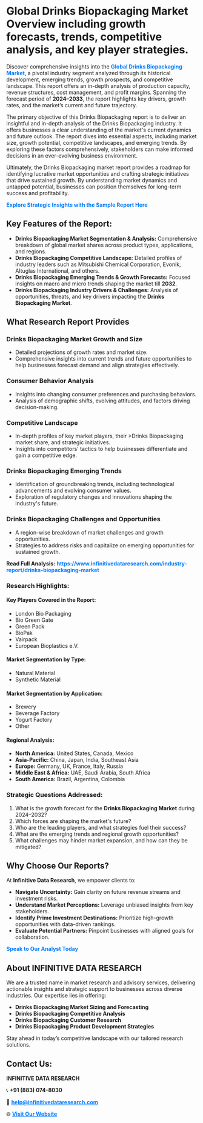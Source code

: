 <h1>Global Drinks Biopackaging Market Overview including growth forecasts, trends, competitive analysis, and key player strategies.</h1>
<p>
Discover comprehensive insights into the 
<a href="https://www.infinitivedataresearch.com/industry-report/drinks-biopackaging-market" rel="dofollow" style="color: #007BFF; text-decoration: none;"><strong>Global Drinks Biopackaging Market</strong></a>, a pivotal industry segment analyzed through its historical development, emerging trends, growth prospects, and competitive landscape. This report offers an in-depth analysis of production capacity, revenue structures, cost management, and profit margins. Spanning the forecast period of <strong>2024–2033</strong>, the report highlights key drivers, growth rates, and the market’s current and future trajectory.
</p>
<p>
The primary objective of this Drinks Biopackaging report is to deliver an insightful and in-depth analysis of the Drinks Biopackaging industry. It offers businesses a clear understanding of the market's current dynamics and future outlook. The report dives into essential aspects, including market size, growth potential, competitive landscapes, and emerging trends. By exploring these factors comprehensively, stakeholders can make informed decisions in an ever-evolving business environment.
</p>
<p>
Ultimately, the Drinks Biopackaging market report provides a roadmap for identifying lucrative market opportunities and crafting strategic initiatives that drive sustained growth. By understanding market dynamics and untapped potential, businesses can position themselves for long-term success and profitability.
</p>
<p>
<a href="https://www.infinitivedataresearch.com/request-sample/reportId=106160" style="color: #007BFF; text-decoration: none;"><strong>Explore Strategic Insights with the Sample Report Here</strong></a>
</p>

<h2>Key Features of the Report:</h2>
<ul>
<li><strong>Drinks Biopackaging Market Segmentation & Analysis:</strong> Comprehensive breakdown of global market shares across product types, applications, and regions.</li>
<li><strong>Drinks Biopackaging Competitive Landscape:</strong> Detailed profiles of industry leaders such as Mitsubishi Chemical Corporation, Evonik, Altuglas International, and others.</li>
<li><strong>Drinks Biopackaging Emerging Trends & Growth Forecasts:</strong> Focused insights on macro and micro trends shaping the market till <strong>2032</strong>.</li>
<li><strong>Drinks Biopackaging Industry Drivers & Challenges:</strong> Analysis of opportunities, threats, and key drivers impacting the <strong>Drinks Biopackaging Market</strong>.</li>
</ul>

<h2>What Research Report Provides</h2>
<h3>Drinks Biopackaging Market Growth and Size</h3>
<ul>
<li>Detailed projections of growth rates and market size.</li>
<li>Comprehensive insights into current trends and future opportunities to help businesses forecast demand and align strategies effectively.</li>
</ul>

<h3>Consumer Behavior Analysis</h3>
<ul>
<li>Insights into changing consumer preferences and purchasing behaviors.</li>
<li>Analysis of demographic shifts, evolving attitudes, and factors driving decision-making.</li>
</ul>

<h3>Competitive Landscape</h3>
<ul>
<li>In-depth profiles of key market players, their >Drinks Biopackaging market share, and strategic initiatives.</li>
<li>Insights into competitors' tactics to help businesses differentiate and gain a competitive edge.</li>
</ul>

<h3>Drinks Biopackaging Emerging Trends</h3>
<ul>
<li>Identification of groundbreaking trends, including technological advancements and evolving consumer values.</li>
<li>Exploration of regulatory changes and innovations shaping the industry's future.</li>
</ul>

<h3>Drinks Biopackaging Challenges and Opportunities</h3>
<ul>
<li>A region-wise breakdown of market challenges and growth opportunities.</li>
<li>Strategies to address risks and capitalize on emerging opportunities for sustained growth.</li>
</ul>
<p><strong>Read Full Analysis:</strong> <a href="https://www.infinitivedataresearch.com/industry-report/drinks-biopackaging-market" rel="dofollow" style="color: #007BFF; text-decoration: none;"><strong>https://www.infinitivedataresearch.com/industry-report/drinks-biopackaging-market</strong></a></p>
<h3>Research Highlights:</h3>
<h4>Key Players Covered in the Report:</h4>
<ul><li>London Bio Packaging</li><li>Bio Green Gate</li><li>Green Pack</li><li>BioPak</li><li>Vairpack</li><li>European Bioplastics e.V.</li></ul>
<h4>Market Segmentation by Type:</h4>
<ul><li>Natural Material</li><li>Synthetic Material</li></ul>
<h4>Market Segmentation by Application:</h4>
<ul><li>Brewery</li><li>Beverage Factory</li><li>Yogurt Factory</li><li>Other</li></ul>

<h4>Regional Analysis:</h4>
<ul>
<li><strong>North America:</strong> United States, Canada, Mexico</li>
<li><strong>Asia-Pacific:</strong> China, Japan, India, Southeast Asia</li>
<li><strong>Europe:</strong> Germany, UK, France, Italy, Russia</li>
<li><strong>Middle East & Africa:</strong> UAE, Saudi Arabia, South Africa</li>
<li><strong>South America:</strong> Brazil, Argentina, Colombia</li>
</ul>

<h3>Strategic Questions Addressed:</h3>
<ol>
<li>What is the growth forecast for the <strong>Drinks Biopackaging Market</strong> during 2024–2032?</li>
<li>Which forces are shaping the market's future?</li>
<li>Who are the leading players, and what strategies fuel their success?</li>
<li>What are the emerging trends and regional growth opportunities?</li>
<li>What challenges may hinder market expansion, and how can they be mitigated?</li>
</ol>

<h2>Why Choose Our Reports?</h2>
<p>At <strong>Infinitive Data Research</strong>, we empower clients to:</p>
<ul>
<li><strong>Navigate Uncertainty:</strong> Gain clarity on future revenue streams and investment risks.</li>
<li><strong>Understand Market Perceptions:</strong> Leverage unbiased insights from key stakeholders.</li>
<li><strong>Identify Prime Investment Destinations:</strong> Prioritize high-growth opportunities with data-driven rankings.</li>
<li><strong>Evaluate Potential Partners:</strong> Pinpoint businesses with aligned goals for collaboration.</li>
</ul>
<p><a href="https://www.infinitivedataresearch.com/industry-report/drinks-biopackaging-market" rel="dofollow" style="color: #007BFF; text-decoration: none;"><strong>Speak to Our Analyst Today</strong></a></p>

<h2>About INFINITIVE DATA RESEARCH</h2>
<p>We are a trusted name in market research and advisory services, delivering actionable insights and strategic support to businesses across diverse industries. Our expertise lies in offering:</p>
<ul>
<li><strong>Drinks Biopackaging Market Sizing and Forecasting</strong></li>
<li><strong>Drinks Biopackaging Competitive Analysis</strong></li>
<li><strong>Drinks Biopackaging Customer Research</strong></li>
<li><strong>Drinks Biopackaging Product Development Strategies</strong></li>
</ul>
<p>Stay ahead in today’s competitive landscape with our tailored research solutions.</p>

<h2>Contact Us:</h2>
<p><strong>INFINITIVE DATA RESEARCH</strong></p>
<p>📞 <strong>+91 (883) 074-8030</strong></p>
<p>📧 <strong><a href="mailto:help@infinitivedataresearch.com" style="color: #007BFF;">help@infinitivedataresearch.com</a></strong></p>
<p>🌐 <strong><a href="https://www.infinitivedataresearch.com" rel="dofollow" style="color: #007BFF;">Visit Our Website</a></strong></p>